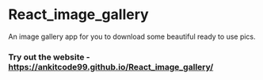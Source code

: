 # React_image_gallery
An image gallery app for you to download some beautiful ready to use pics.

### Try out the website - https://ankitcode99.github.io/React_image_gallery/
